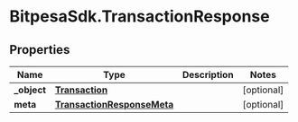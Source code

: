 # BitpesaSdk.TransactionResponse

## Properties
Name | Type | Description | Notes
------------ | ------------- | ------------- | -------------
**_object** | [**Transaction**](Transaction.md) |  | [optional] 
**meta** | [**TransactionResponseMeta**](TransactionResponseMeta.md) |  | [optional] 


